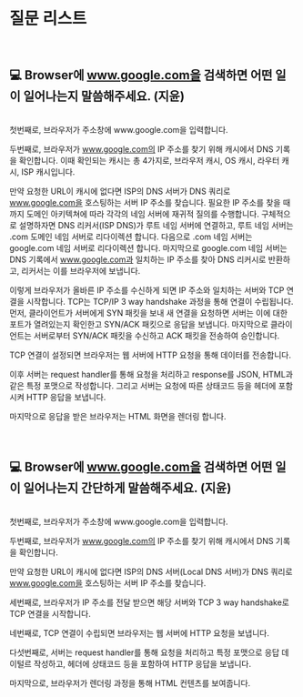 # 질문 리스트

<br>

## 💻 Browser에 www.google.com을 검색하면 어떤 일이 일어나는지 말씀해주세요. (지윤)

<br>
첫번째로, 브라우저가 주소창에 www.google.com을 입력합니다.

두번째로, 브라우저가 www.google.com의 IP 주소를 찾기 위해 캐시에서 DNS 기록을 확인합니다. 
이때 확인되는 캐시는 총 4가지로, 브라우저 캐시, OS 캐시, 라우터 캐시, ISP 캐시입니다.

만약 요청한 URL이 캐시에 없다면 ISP의 DNS 서버가 DNS 쿼리로 www.google.com을 호스팅하는 서버 IP 주소를 찾습니다.
필요한 IP 주소를 찾을 때까지 도메인 아키텍쳐에 따라 각각의 네임 서버에 재귀적 질의를 수행합니다.
구체적으로 설명하자면 DNS 리커서(ISP DNS)가 루트 네임 서버에 연결하고, 
루트 네임 서버는 .com 도메인 네임 서버로 리다이렉션 합니다.
다음으로 .com 네임 서버는 google.com 네임 서버로 리다이렉션 합니다.
마지막으로 google.com 네임 서버는 DNS 기록에서 www.google.com과 일치하는 IP 주소를 찾아 DNS 리커시로 반환하고,
리커서는 이를 브라우저에 보냅니다.

이렇게 브라우저가 올바른 IP 주소를 수신하게 되면 IP 주소와 일치하는 서버와 TCP 연결을 시작합니다.
TCP는 TCP/IP 3 way handshake 과정을 통해 연결이 수립됩니다.
먼저, 클라이언트가 서버에게 SYN 패킷을 보내 새 연결을 요청하면
서버는 이에 대한 포트가 열려있는지 확인한고 SYN/ACK 패킷으로 응답을 보냅니다.
마지막으로 클라이언트는 서버로부터 SYN/ACK 패킷을 수신하고 ACK 패킷을 전송하여 승인합니다.

TCP 연결이 설정되면 브라우저는 웹 서버에 HTTP 요청을 통해 데이터를 전송합니다.

이후 서버는 request handler를 통해 요청을 처리하고 response를 JSON, HTML과 같은 특정 포맷으로 작성합니다.
그리고 서버는 요청에 따른 상태코드 등을 헤더에 포함시켜 HTTP 응답을 보냅니다.

마지막으로 응답을 받은 브라우저는 HTML 화면을 렌더링 합니다.
<br><br><br>

## 💻 Browser에 www.google.com을 검색하면 어떤 일이 일어나는지 간단하게 말씀해주세요. (지윤)

<br>
첫번째로, 브라우저가 주소창에 www.google.com을 입력합니다.

두번째로, 브라우저가 www.google.com의 IP 주소를 찾기 위해 캐시에서 DNS 기록을 확인합니다. 

만약 요청한 URL이 캐시에 없다면 ISP의 DNS 서버(Local DNS 서버)가 DNS 쿼리로 www.google.com을 호스팅하는 서버 IP 주소를 찾습니다.

세번째로, 브라우저가 IP 주소를 전달 받으면 해당 서버와 TCP 3 way handshake로 TCP 연결을 시작합니다.

네번째로, TCP 연결이 수립되면 브라우저는 웹 서버에 HTTP 요청을 보냅니다.

다섯번째로, 서버는 request handler를 통해 요청을 처리하고 특정 포맷으로 응답 데이털르 작성하고, 헤더에 상태코드 등을 포함하여 HTTP 응답을 보냅니다.

마지막으로, 브라우저가 렌더링 과정을 통해 HTML 컨텐츠를 보여줍니다.
<br><br><br>
